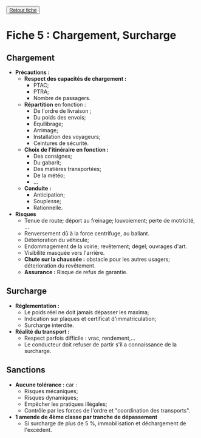 <button><a href="Fiche05.html">Retour fiche</a></button>

# Fiche 5 : Chargement, Surcharge

## Chargement

+ **Précautions :**
	+ **Respect des capacités de chargement :**
		+ PTAC;
		+ PTRA;
		+ Nombre de passagers.
	+ **Répartition** en fonction :
		+ De l'ordre de livraison ;
		+ Du poids des envois;
		+ Equilibrage;
		+ Arrimage;
		+ Installation des voyageurs;
		+ Ceintures de sécurité.
	+ **Choix de l'itinéraire en fonction :**
		+ Des consignes;
		+ Du gabarit;
		+ Des matières transportées;
		+ De la météo;
		+ ...
	+ **Conduite :**
		+ Anticipation;
		+ Souplesse;
		+ Rationnelle.
+ **Risques**
	+ Tenue de route; déport au freinage; louvoiement; perte de motricité, ...
	+ Renversement dû à la force centrifuge, au ballant.
	+ Déterioration du véhicule;
	+ Endommagement de la voirie; revêtement; dégel; ouvrages d'art.
	+ Visibilité masquée vers l'arrière.
	+ **Chute sur la chaussée :** obstacle pour les autres usagers; déterioration du revêtement.
	+ **Assurance :** Risque de refus de garantie.


## Surcharge

+ **Réglementation :**
	+ Le poids réel ne doit jamais dépasser les maxima;
	+ Indication sur plaques et certificat d'immatriculation;
	+ Surcharge interdite.
+ **Réalité du transport :**
	+ Respect parfois difficile : vrac, rendement,...
	+ Le conducteur doit refuser de partir s'il a connaissance de la surcharge.


## Sanctions

+ **Aucune tolérance :** car :
	+ Risques mécaniques;
	+ Risques dynamiques;
	+ Empêcher les pratiques illégales;
	+ Contrôle par les forces de l'ordre et "coordination des transports".
+ **1 amende de 4ème classe par tranche de dépassement**
	+ Si surcharge de plus de 5 %, immobilisation et déchargement de l'excédent.
